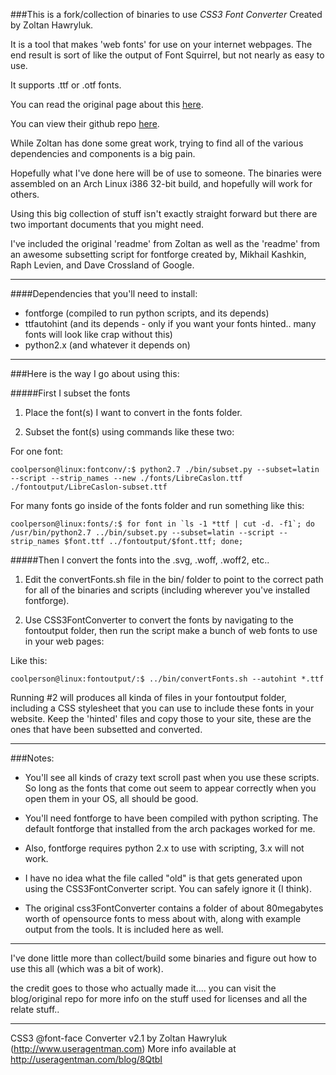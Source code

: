 ###This is a fork/collection of binaries to use *CSS3 Font Converter* Created by Zoltan Hawryluk. 

It is a tool that makes 'web fonts' for use on your internet webpages. The end result is sort of like the output of Font Squirrel, but not nearly as easy to use.

It supports .ttf or .otf fonts.

You can read the original page about this [here](http://www.useragentman.com/blog/2011/02/20/converting-font-face-fonts-quickly-in-any-os/).

You can view their github repo [here](https://github.com/zoltan-dulac/css3FontConverter).

While Zoltan has done some great work, trying to find all of the various dependencies and components is a big pain.

Hopefully what I've done here will be of use to someone. The binaries were assembled on an Arch Linux i386 32-bit build, and hopefully will work for others.

Using this big collection of stuff isn't exactly straight forward but there are two important documents that you might need.

I've included the original 'readme' from Zoltan as well as the 'readme' from an awesome subsetting script for fontforge created by, Mikhail Kashkin, Raph Levien, and Dave Crossland of Google.

---------

####Dependencies that you'll need to install:

* fontforge (compiled to run python scripts, and its depends)
* ttfautohint (and its depends - only if you want your fonts hinted.. many fonts will look like crap without this)
* python2.x (and whatever it depends on)

---------

###Here is the way I go about using this:

#####First I subset the fonts

1. Place the font(s) I want to convert in the fonts folder.

2. Subset the font(s) using commands like these two:

For one font:

	coolperson@linux:fontconv/:$ python2.7 ./bin/subset.py --subset=latin --script --strip_names --new ./fonts/LibreCaslon.ttf ./fontoutput/LibreCaslon-subset.ttf

For many fonts go inside of the fonts folder and run something like this:

	coolperson@linux:fonts/:$ for font in `ls -1 *ttf | cut -d. -f1`; do /usr/bin/python2.7 ../bin/subset.py --subset=latin --script --strip_names $font.ttf ../fontoutput/$font.ttf; done; 

#####Then I convert the fonts into the .svg, .woff, .woff2, etc..

1. Edit the convertFonts.sh file in the bin/ folder to point to the correct path for all of the binaries and scripts (including wherever you've installed fontforge).

2. Use CSS3FontConverter to convert the fonts by navigating to the fontoutput folder, then run the script make a bunch of web fonts to use in your web pages:

Like this:

	coolperson@linux:fontoutput/:$ ../bin/convertFonts.sh --autohint *.ttf

Running #2 will produces all kinda of files in your fontoutput folder, including a CSS stylesheet that you can use to include these fonts in your website. Keep the 'hinted' files and copy those to your site, these are the ones that have been subsetted and converted.

-----------

###Notes: 

* You'll see all kinds of crazy text scroll past when you use these scripts. So long as the fonts that come out seem to appear correctly when you open them in your OS, all should be good.

* You'll need fontforge to have been compiled with python scripting. The default fontforge that installed from the arch packages worked for me. 

* Also, fontforge requires python 2.x to use with scripting, 3.x will not work.

* I have no idea what the file called "old" is that gets generated upon using the CSS3FontConverter script. You can safely ignore it (I think).

* The original css3FontConverter contains a folder of about 80megabytes worth of opensource fonts to mess about with, along with example output from the tools. It is included here as well.

---------
I've done little more than collect/build some binaries and figure out how to use this all (which was a bit of work).

the credit goes to those who actually made it.... you can visit the blog/original repo for more info on the stuff used for licenses and all the relate stuff..

------------

CSS3 @font-face Converter v2.1 by Zoltan Hawryluk (http://www.useragentman.com) More info available at http://useragentman.com/blog/8QtbI

